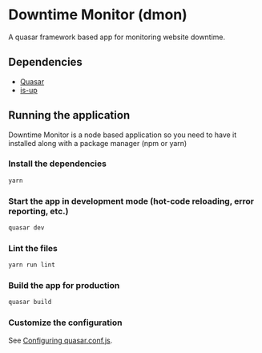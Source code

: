 # Downtime Monitor (dmon)

A quasar framework based app for monitoring website downtime.

## Dependencies

- [Quasar](https://quasar.dev/)
- [is-up](github.com/sindresorhus/is-up)

## Running the application

Downtime Monitor is a node based application so you need to have it installed along with a package manager (npm or yarn)

### Install the dependencies

```bash
yarn
```

### Start the app in development mode (hot-code reloading, error reporting, etc.)

```bash
quasar dev
```

### Lint the files

```bash
yarn run lint
```

### Build the app for production

```bash
quasar build
```

### Customize the configuration

See [Configuring quasar.conf.js](https://quasar.dev/quasar-cli/quasar-conf-js).
